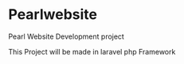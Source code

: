 # Pearlwebsite


Pearl Website Development project

This Project will be made in laravel php Framework

